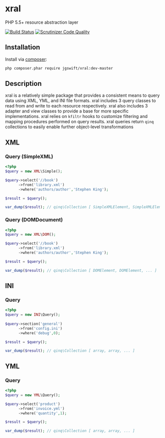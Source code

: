 xral
====

PHP 5.5+ resource abstraction layer

[![Build Status](https://travis-ci.org/jgswift/xral.png?branch=master)](https://travis-ci.org/jgswift/xral)
[![Scrutinizer Code Quality](https://scrutinizer-ci.com/g/jgswift/xral/badges/quality-score.png?s=09ecf4d598dfdb7d99070e7ba8a7d197abddfae1)](https://scrutinizer-ci.com/g/jgswift/xral/)

## Installation

Install via [composer](https://getcomposer.org/):
```sh
php composer.phar require jgswift/xral:dev-master
```

## Description

xral is a relatively simple package that provides a consistent means to query data using XML, YML, and INI file formats.
xral includes 3 query classes to read from and write to each resource respectively.
xral also includes 3 adapter and view classes to provide a base for more specific implementations.
xral relies on ```kfiltr``` hooks to customize filtering and mapping procedures performed on query results.
xral queries return ```qinq``` collections to easily enable further object-level transformations 

## XML

### Query (SimpleXML)

```php
<?php
$query = new XML\Simple();

$query->select('//book')
      ->from('library.xml')
      ->where('authors/author','Stephen King');

$result = $query();

var_dump($result); // qinq\Collection [ SimpleXMLElement, SimpleXMLElement, ... ]
```

### Query (DOMDocument)

```php
<?php
$query = new XML\DOM();

$query->select('//book')
      ->from('library.xml')
      ->where('authors/author','Stephen King');

$result = $query();

var_dump($result); // qinq\Collection [ DOMElement, DOMElement, ... ]
```

## INI

### Query

```php
<?php
$query = new INI\Query();
            
$query->section('general')
      ->from('config.ini')
      ->where('debug',0);

$result = $query();

var_dump($result); // qinq\Collection [ array, array, ... ]
```

## YML

### Query

```php
<?php
$query = new YML\Query();

$query->select('product')
      ->from('invoice.yml')
      ->where('quantity',1);

$result = $query();

var_dump($result); // qinq\Collection [ array, array, ... ]
```
